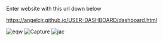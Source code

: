 
Enter website with this url down below 

https://angelcjr.github.io/USER-DASHBOARD/dashboard.html


![eqw](https://github.com/ANGELCJR/USER-DASHBOARD/assets/79959345/e57e877d-deb5-45f0-aca5-6d9c67e342cf)
![Capture](https://github.com/ANGELCJR/USER-DASHBOARD/assets/79959345/6947f80e-cbe5-4bec-b7bf-62a48ec084ff)
![jac](https://github.com/ANGELCJR/USER-DASHBOARD/assets/79959345/cf61ff32-9845-468f-9631-2c8c478cdfa5)
